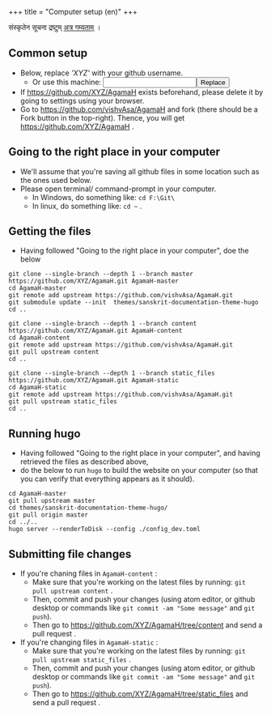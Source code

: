 +++
title = "Computer setup (en)"
+++

संस्कृतेन सूचना द्रष्टुम् [अत्र गम्यताम्](../computer-setup_sa/) ।

## Common setup
- Below, replace _'XYZ'_ with your github username.
  - Or use this machine: <input id="input_githubUserId"></input><button id="transformId">Replace</button>
- If https://github.com/XYZ/AgamaH exists beforehand, please delete it by going to settings using your browser.
- Go to https://github.com/vishvAsa/AgamaH and fork (there should be a Fork button in the top-right). Thence, you will get https://github.com/XYZ/AgamaH .

## Going to the right place in your computer
- We'll assume that you're saving all github files in some location such as the ones used below.
- Please open terminal/ command-prompt in your computer.
  - In Windows, do something like: `cd F:\Git\`
  - In linux, do something like: `cd ~` .

## Getting the files
- Having followed "Going to the right place in your computer", doe the below

```
git clone --single-branch --depth 1 --branch master https://github.com/XYZ/AgamaH.git AgamaH-master
cd AgamaH-master
git remote add upstream https://github.com/vishvAsa/AgamaH.git
git submodule update --init  themes/sanskrit-documentation-theme-hugo
cd ..

git clone --single-branch --depth 1 --branch content https://github.com/XYZ/AgamaH.git AgamaH-content
cd AgamaH-content
git remote add upstream https://github.com/vishvAsa/AgamaH.git
git pull upstream content
cd ..

git clone --single-branch --depth 1 --branch static_files https://github.com/XYZ/AgamaH.git AgamaH-static
cd AgamaH-static
git remote add upstream https://github.com/vishvAsa/AgamaH.git
git pull upstream static_files
cd ..
```

## Running hugo
- Having followed "Going to the right place in your computer", and having retrieved the files as described above,
- do the below to run `hugo` to build the website on your computer (so that you can verify that everything appears as it should).

```
cd AgamaH-master
git pull upstream master
cd themes/sanskrit-documentation-theme-hugo/
git pull origin master
cd ../.. 
hugo server --renderToDisk --config ./config_dev.toml
```

## Submitting file changes
- If you're chaning files in `AgamaH-content` :
  - Make sure that you're working on the latest files by running: `git pull upstream content` .
  - Then, commit and push your changes (using atom editor, or github desktop or commands like `git commit -am "Some message"` and `git push`).
  - Then go to https://github.com/XYZ/AgamaH/tree/content and send a pull request .
- If you're changing files in `AgamaH-static` :
  - Make sure that you're working on the latest files by running: `git pull upstream static_files` .
  - Then, commit and push your changes (using atom editor, or github desktop or commands like `git commit -am "Some message"` and `git push`).
  - Then go to https://github.com/XYZ/AgamaH/tree/static_files and send a pull request .

<script>
module_uiLib.replaceWithQueryParam("githubUserId", /XYZ(?=[^'’])/g);

document.getElementById("transformId").onclick = function(e) {
  let userId = document.getElementById("input_githubUserId").value;
  console.log(userId);
  module_main.default.query.setParamAndGo("githubUserId", userId);
};
</script>